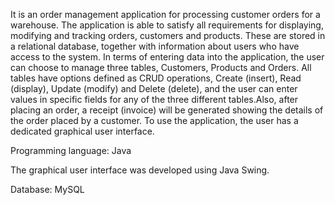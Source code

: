 It is an order management application for processing customer orders for a warehouse. The application is able to satisfy all requirements for displaying, modifying and tracking orders, customers and products. These are stored in a relational database, together with information about users who have access to the system. In terms of entering data into the application, the user can choose to manage three tables, Customers, Products and Orders. All tables have options defined as CRUD operations, Create (insert), Read (display), Update (modify) and Delete (delete), and the user can enter values in specific fields for any of the three different tables.Also, after placing an order, a receipt (invoice) will be generated showing the details of the order placed by a customer. To use the application, the user has a dedicated graphical user interface.

Programming language: Java

The graphical user interface was developed using Java Swing.

Database: MySQL
